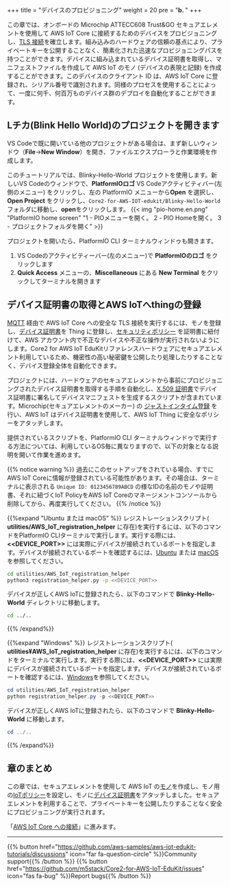 +++
title = "デバイスのプロビジョニング"
weight = 20
pre = "<b>b. </b>"
+++

この章では、オンボードの Microchip ATTECC608 Trust&GO セキュアエレメントを使用して AWS IoT Core に接続するためのデバイスをプロビジョニングし、[TLS 接続](https://docs.aws.amazon.com/iot/latest/developerguide/transport-security.html)を確立します。組み込みのハードウェアの信頼の基点により、プライベートキーを公開することなく、簡素化された迅速なプロビジョニングパスを持つことができます。デバイスに組み込まれているデバイス証明書を取得し、マニフェストファイルを作成して AWS IoT のモノ (デバイスの表現と記録) を作成することができます。このデバイスのクライアント ID は、AWS IoT Core に登録され、シリアル番号で識別されます。同様のプロセスを使用することによって、一度に何千、何百万ものデバイス群のデプロイを自動化することができます。

## Lチカ(Blink Hello World)のプロジェクトを開きます

VS Codeで既に開いている他のプロジェクトがある場合は、まず新しいウィンドウ（**File**→**New Window**）を開き、ファイルエクスプローラと作業環境を作成します。

このチュートリアルでは、Blinky-Hello-World プロジェクトを使用します。新しいVS Codeのウィンドウで、**PlatformIOロゴ** VS Codeアクティビティバー(左側のメニュー) をクリックし、左の PlatformIO メニューから**Open** を選択し、**Open Project** をクリックし、`Core2-for-AWS-IOT-edukit/Blinky-Hello-World`フォルダに移動し、**open**をクリックします。
{{< img "pio-home.en.png" "PlatformIO home screen" "1 - PIOメニューを開く。 2 - PIO Homeを開く。 3 - プロジェクトフォルダを開く" >}}

プロジェクトを開いたら、PlatformIO CLI ターミナルウィンドゥも開きます。

1. VS Codeのアクティビティーバー(左のメニュー)で **PlatformIOのロゴ** をクリックします
2. **Quick Access** メニューの、**Miscellaneous** にある **New Terminal** をクリックしてターミナルを開きます

## デバイス証明書の取得とAWS IoTへthingの登録

[MQTT](https://docs.aws.amazon.com/iot/latest/developerguide/mqtt.html) 経由で AWS IoT Core への安全な TLS 接続を実行するには、モノを登録し、[デバイス証明書](https://docs.aws.amazon.com/iot/latest/developerguide/register-device-cert.html)を Thing に登録し、[セキュリティポリシー](https://docs.aws.amazon.com/iot/latest/developerguide/iot-policies.html) を証明書に紐付けて、AWS アカウント内で不正なデバイスや不正な操作が実行されないようにします。Core2 for AWS IoT EduKitリファレンスハードウェアにセキュアエレメント利用しているため、機密性の高い秘密鍵を公開したり処理したりすることなく、デバイス登録全体を自動化できます。

プロジェクトには、ハードウェアのセキュアエレメントから事前にプロビジョニングされたデバイス証明書を取得する手順を自動化し、[X.509 証明書](https://docs.aws.amazon.com/iot/latest/developerguide/x509-client-certs.html#x509-client-cert-basics)でデバイス証明書に署名してデバイスマニフェストを生成するスクリプトが含まれています。Microchip(セキュアエレメントのメーカー) の [ジャストインタイム登録](https://aws.amazon.com/blogs/iot/just-in-time-registration-of-device-certificates-on-aws-iot/) を行い、AWS IoT はデバイス証明書を使用して、AWS IoT Thing に安全なポリシーをアタッチします。


提供されているスクリプトを、PlatformIO CLI ターミナルウィンドゥで実行する方法については、利用しているOS毎に異なりますので、以下の対象となる説明を開いて作業を進めます。

{{% notice warning %}}
過去にこのセットアップをされている場合、すでにAWS IoT Coreに情報が登録されている可能性があります。その場合は、ターミナルに表示される `Unique ID: 0123456789ABCD` の様なIDの名前のモノや証明書、それに紐づくIoT PolicyをAWS IoT Coreのマネージメントコンソールから削除してから、再度実行してください。
{{% /notice %}}

{{%expand "Ubuntu または macOS" %}}
レジストレーションスクリプト( **utilities/AWS_IoT_registration_helper** に存在)を実行するには、以下のコマンドをPlatformIO CLIターミナルで実行します。実行する際には、**<<DEVICE_PORT>>** には実際にデバイスが接続されているポートを指定します。デバイスが接続されているポートを確認するには、[Ubuntu](../getting-started/prerequisites/linux.html#usb) または [macOS](../getting-started/prerequisites/macos.html#usb)を参照してください。

```bash
cd utilities/AWS_IoT_registration_helper
python3 registration_helper.py -p <<DEVICE_PORT>>
```

デバイスが正しくAWS IoTに登録されたら、以下のコマンドで **Blinky-Hello-World** ディレクトリに移動します。
```bash
cd ../..
```
{{% /expand%}}


{{%expand "Windows" %}}
レジストレーションスクリプト( **utilities¥AWS_IoT_registration_helper** に存在)を実行するには、以下のコマンドをターミナルで実行します。実行する際には、**<<DEVICE_PORT>>** には実際にデバイスが接続されているポートを指定します。デバイスが接続されているポートを確認するには、[Windows](../getting-started/prerequisites/windows.html#usb)を参照してください。

```PowerShell
cd utilities/AWS_IoT_registration_helper
python registration_helper.py -p <<DEVICE_PORT>>
```

デバイスが正しくAWS IoTに登録されたら、以下のコマンドで **Blinky-Hello-World** に移動します。
```PowerShell
cd ../..
```
{{% /expand%}}

## 章のまとめ
この章では、セキュアエレメントを使用して AWS IoT の[モノ](https://docs.aws.amazon.com/iot/latest/developerguide/thing-registry.html)を作成し、モノ用の[IoTポリシー](https://docs.aws.amazon.com/iot/latest/developerguide/thing-policy-variables.html)を設定し、モノに[デバイス証明書](https://docs.aws.amazon.com/iot/latest/developerguide/x509-client-certs.html)をアタッチしました。セキュアエレメントを利用することで、プライベートキーを公開したりすることなく安全にプロビジョニングが実行されます。

「[AWS IoT Core への接続](/jp/blinky-hello-world/connecting-to-aws.html)」に進みます。

---
{{% button href="https://github.com/aws-samples/aws-iot-edukit-tutorials/discussions" icon="far fa-question-circle" %}}Community support{{% /button %}} {{% button href="https://github.com/m5stack/Core2-for-AWS-IoT-EduKit/issues" icon="fas fa-bug" %}}Report bugs{{% /button %}}
